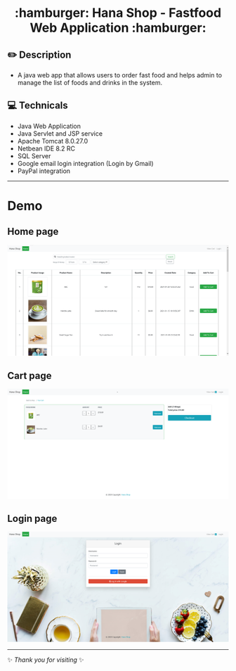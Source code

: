 <h1 align="center">:hamburger: Hana Shop - Fastfood Web Application :hamburger:</h1>

## :pencil2: Description 
- A java web app that allows users to order fast food and helps admin to manage the list of foods and drinks in the system.

## :computer: Technicals
- Java Web Application
- Java Servlet and JSP service
- Apache Tomcat 8.0.27.0
- Netbean IDE 8.2 RC
- SQL Server
- Google email login integration (Login by Gmail)
- PayPal integration

---

# Demo

## **Home page**
<p align="center">
  <img  src="./readme_assets/Home.png">
</p>

## **Cart page**
<p align="center">
  <img  src="./readme_assets/Cart.png">
</p>

## **Login page**
<p align="center">
  <img  src="./readme_assets/Login.png">
</p>

***

✨ *Thank you for visiting* ✨
